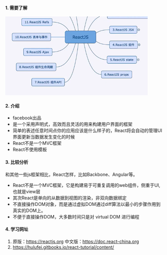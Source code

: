 #### 1. 需要了解
![](/img/Language/ReactJS/introduce/introduce.png)

#### 2. 介绍
- facebook出品
- 是一个采用声明式，高效而且灵活的用来构建用户界面的框架
- 简单的表述任意时间点你的应用应该是什么样子的，React将会自动的管理UI界面更新当数据发生变化的时候
- React不是一个MVC框架
- React不使用模板

#### 3. 比较分析

和其他一些js框架相比，React怎样，比如Backbone、Angular等。

- React不是一个MVC框架，它是构建易于可重复调用的web组件，侧重于UI, 也就是view层
- 其次React是单向的从数据到视图的渲染，非双向数据绑定
- 不直接操作DOM对象，而是通过虚拟DOM通过diff算法以最小的步骤作用到真实的DOM上。
- 不便于直接操作DOM，大多数时间只是对 virtual DOM 进行编程


#### 4. 学习网址
1. 原版：https://reactjs.org
   中文版：https://doc.react-china.org
2. https://hulufei.gitbooks.io/react-tutorial/content/